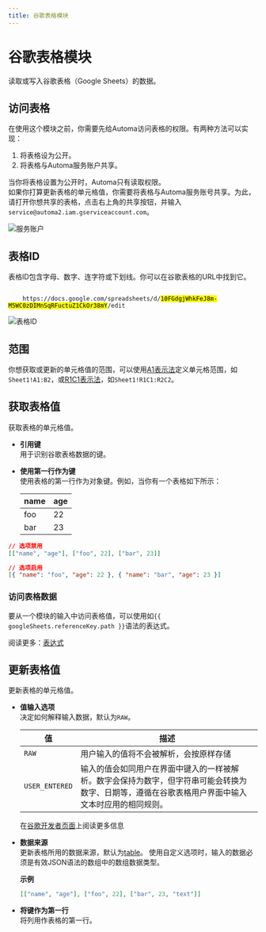 ```yaml
---
title: 谷歌表格模块
---
```


# 谷歌表格模块

读取或写入谷歌表格（Google Sheets）的数据。

## 访问表格
在使用这个模块之前，你需要先给Automa访问表格的权限。有两种方法可以实现：

1. 将表格设为公开。
2. 将表格与Automa服务账户共享。

当你将表格设置为公开时，Automa只有读取权限。<br>如果你打算更新表格的单元格值，你需要将表格与Automa服务账号共享。为此，请打开你想共享的表格，点击右上角的共享按钮，并输入`service@automa2.iam.gserviceaccount.com`。

![服务账户](https://res.cloudinary.com/chat-story/image/upload/v1642067522/automa/chrome_9iHTFjxWEn_lzavjy.png)

## 表格ID
表格ID包含字母、数字、连字符或下划线。你可以在谷歌表格的URL中找到它。

<code>
	https://docs.google.com/spreadsheets/d/<mark>10FGdgjWhkFeJ8m-M5WC0zDIMnSqRFuctuZ1CkOr38mY</mark>/edit
</code>

![表格ID](https://res.cloudinary.com/chat-story/image/upload/v1641768594/automa/chrome_OuX2wQzOe4_lyd8tv.png)

## 范围
你想获取或更新的单元格值的范围，可以使用[A1表示法](https://developers.google.com/sheets/api/guides/concepts#expandable-1)定义单元格范围，如`Sheet1!A1:B2`，或[R1C1表示法](https://developers.google.com/sheets/api/guides/concepts#expandable-2)，如`Sheet1!R1C1:R2C2`。

## 获取表格值
获取表格的单元格值。

- **引用键**<br>
  用于识别谷歌表格数据的键。

- **使用第一行作为键**<br>
  使用表格的第一行作为对象键。例如，当你有一个表格如下所示：

  | name | age |
  	| --- | --- |
  | foo | 22 |
  | bar | 23 |

```json
// 选项禁用
[["name", "age"], ["foo", 22], ["bar", 23]]

// 选项启用
[{ "name": "foo", "age": 22 }, { "name": "bar", "age": 23 }]
```

### 访问表格数据
要从一个模块的输入中访问表格值，可以使用如<code v-pre>{{ googleSheets.referenceKey.path }}</code>语法的表达式。

阅读更多：[表达式](../workflow/expressions.md)

## 更新表格值
更新表格的单元格值。

- **值输入选项**<br>
  决定如何解释输入数据，默认为`RAW`。

  | 值 | 描述 |
  	| --- | --- |
  | `RAW` | 用户输入的值将不会被解析，会按原样存储 |
  | `USER_ENTERED` | 输入的值会如同用户在界面中键入的一样被解析。数字会保持为数字，但字符串可能会转换为数字、日期等，遵循在谷歌表格用户界面中输入文本时应用的相同规则。 |

  在[谷歌开发者页面](https://developers.google.com/sheets/api/reference/rest/v4/ValueInputOption)上阅读更多信息

- **数据来源**<br>
  更新表格所用的数据来源，默认为[table](../workflow/table.md)。
  使用自定义选项时，输入的数据必须是有效JSON语法的数组中的数组数据类型。

  **示例**
  ```json
  [["name", "age"], ["foo", 22], ["bar", 23, "text"]]
  ```

- **将键作为第一行**<br>
  将列用作表格的第一行。